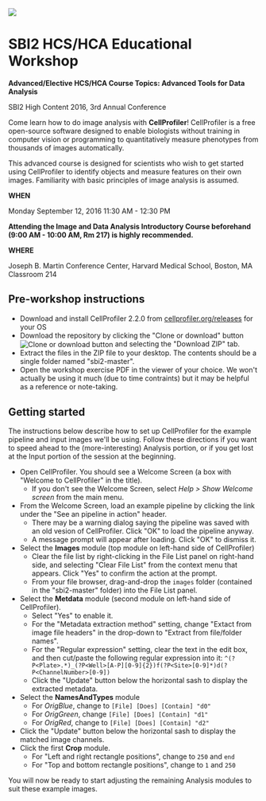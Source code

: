 <img src="http://i.imgur.com/WMFG0fo.png">

# SBI2 HCS/HCA Educational Workshop

**Advanced/Elective HCS/HCA Course Topics: Advanced Tools for Data Analysis**

SBI2 High Content 2016, 3rd Annual Conference

Come learn how to do image analysis with **CellProfiler**! CellProfiler is a free open-source software designed to enable biologists without training in computer vision or programming to quantitatively measure phenotypes from thousands of images automatically. 

This advanced course is designed for scientists who wish to get started using CellProfiler to identify objects and measure features on their own images. Familiarity with basic principles of image analysis is assumed. 

**WHEN**

Monday September 12, 2016
11:30 AM - 12:30 PM

**Attending the Image and Data Analysis Introductory Course beforehand (9:00 AM - 10:00 AM, Rm 217) is highly recommended.**

**WHERE**

Joseph B. Martin Conference Center, Harvard Medical School, Boston, MA
Classroom 214

## Pre-workshop instructions

- Download and install CellProfiler 2.2.0 from [cellprofiler.org/releases](http://cellprofiler.org/releases/) for your OS
- Download the repository by clicking the "Clone or download" button <img align="center"  src="https://help.github.com/assets/images/help/repository/clone-repo-clone-url-button.png" alt="Clone or download button"> and selecting the "Download ZIP" tab.
- Extract the files in the ZIP file to your desktop. The contents should be a single folder named "sbi2-master".
- Open the workshop exercise PDF in the viewer of your choice. We won't actually be using it much (due to time contraints) but it may be helpful as a reference or note-taking.

## Getting started

The instructions below describe how to set up CellProfiler for the example pipeline and input images we'll be using. Follow these directions if you want to speed ahead to the (more-interesting) Analysis portion, or if you get lost at the Input portion of the session at the beginning.
- Open CellProfiler. You should see a Welcome Screen (a box with "Welcome to CellProfiler" in the title).
  - If you don't see the Welcome Screen, select *Help > Show Welcome screen* from the main menu.
- From the Welcome Screen, load an example pipeline by clicking the link under the "See an pipeline in action" header.
  - There may be a warning dialog saying the pipeline was saved with an old vesion of CellProfiler. Click "OK" to load the pipeline anyway.
  - A message prompt will appear after loading. Click "OK" to dismiss it.
- Select the **Images** module (top module on left-hand side of CellProfiler)
  - Clear the file list by right-clicking in the File List panel on right-hand side, and selecting "Clear File List" from the context menu that appears. Click "Yes" to confirm the action at the prompt.
  - From your file browser, drag-and-drop the `images` folder (contained in the "sbi2-master" folder) into the File List panel.
- Select the **Metdata** module (second module on left-hand side of CellProfiler). 
  - Select "Yes" to enable it.
  - For the "Metadata extraction method" setting, change "Extact from image file headers" in the drop-down to "Extract from file/folder names".
  - For the "Regular expression" setting, clear the text in the edit box, and then cut/paste the following regular expression into it:
`^(?P<Plate>.*)_(?P<Well>[A-P][0-9]{2})f(?P<Site>[0-9]*)d(?P<ChannelNumber>[0-9])`
  - Click the "Update" button below the horizontal sash to display the extracted metadata.
- Select the **NamesAndTypes** module
  - For *OrigBlue*, change to `[File] [Does] [Contain] "d0"`
  - For *OrigGreen*, change  `[File] [Does] [Contain] "d1"`
  - For *OrigRed*, change to  `[File] [Does] [Contain] "d2"`
- Click the "Update" button below the horizontal sash to display the matched image channels.
- Click the first **Crop** module.
  - For "Left and right rectangle positions", change to `250` and `end`
  - For "Top and bottom rectangle positions", change to `1` and `250`

You will now be ready to start adjusting the remaining Analysis modules to suit these example images.
